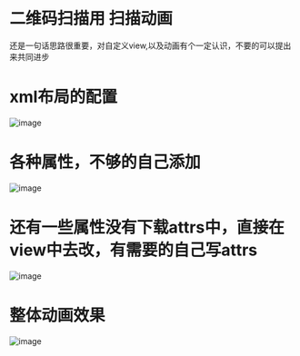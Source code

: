 # 二维码扫描用 扫描动画 
 还是一句话思路很重要，对自定义view,以及动画有个一定认识，不要的可以提出来共同进步
# xml布局的配置
![image](https://raw.githubusercontent.com/youxin11544/Zxing-Scan-Anim/master/1.png)
# 各种属性，不够的自己添加
![image](https://raw.githubusercontent.com/youxin11544/Zxing-Scan-Anim/master/2.png)
# 还有一些属性没有下载attrs中，直接在view中去改，有需要的自己写attrs
![image](https://raw.githubusercontent.com/youxin11544/Zxing-Scan-Anim/master/3.png)
# 整体动画效果
![image](https://raw.githubusercontent.com/youxin11544/Zxing-Scan-Anim/master/2017-04-01_14_15_52.mp4_1491027949.gif)

